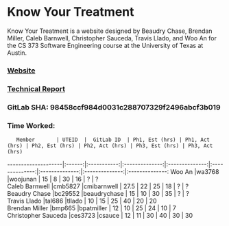 # Know Your Treatment

Know Your Treatment is a website designed by Beaudry Chase, Brendan Miller, Caleb Barnwell, Christopher Sauceda, Travis Llado, and Woo An for the CS 373 Software Engineering course at the University of Texas at Austin.

### [Website](http://www.knowyourtreatment.com)

### [Technical Report](https://knowyourtreatment.gitbook.io/project)

### GitLab SHA: 98458ccf984d0031c288707329f2496abcf3b019

### Time Worked:

       Member       | UTEID  |  GitLab ID  | Ph1, Est (hrs) | Ph1, Act (hrs) | Ph2, Est (hrs) | Ph2, Act (hrs) | Ph3, Est (hrs) | Ph3, Act (hrs) 
--------------------|:------:|:-----------:|:--------------:|:--------------:|:--------------:|:--------------:|:--------------:|:--------------:
Woo An              |wa3768  |woojunan     |       15       |        8       |       30       |       16       |        ?       |        ?       
Caleb Barnwell      |cmb5827 |cmibarnwell  |       27.5     |       22       |       25       |       18       |        ?       |        ?       
Beaudry Chase       |bc29552 |beaudrychase |       15       |       10       |       30       |       35       |        ?       |        ?       
Travis Llado        |tal686  |tllado       |       10       |       15       |       25       |       40       |       20       |       20       
Brendan Miller      |bmp665  |bpatmiller   |       12       |       10       |       25       |       24       |       10       |        7       
Christopher Sauceda |ces3723 |csauce       |       12       |       11       |       30       |       40       |       30       |        30       